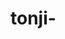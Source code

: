 # tonji-<script>
var _hmt = _hmt || [];
(function() {
  var hm = document.createElement("script");
  hm.src = "https://hm.baidu.com/hm.js?f293258951f8ac2cd3173996c1717737";
  var s = document.getElementsByTagName("script")[0]; 
  s.parentNode.insertBefore(hm, s);
})();
</script>

